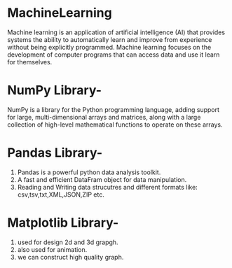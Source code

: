 
# MachineLearning
Machine learning is an application of artificial intelligence (AI) that provides systems the ability to automatically learn and improve from experience without being explicitly programmed. Machine learning focuses on the development of computer programs that can access data and use it learn for themselves.
 
 # NumPy Library-
NumPy is a library for the Python programming language, adding support for large, multi-dimensional arrays and matrices, along with a large collection of high-level mathematical functions to operate on these arrays.

# Pandas Library-
  1. Pandas is a powerful python data analysis toolkit.
  2. A fast and efficient DataFram object for data manipulation.
  3. Reading and Writing data strucutres and different formats like: csv,tsv,txt,XML,JSON,ZIP etc.
  
 # Matplotlib Library-
  1. used for design 2d and 3d grapgh.
  2. also used for animation.
  3. we can construct high quality graph.
